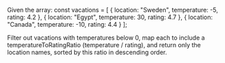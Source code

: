 Given the array:
const vacations = [
{ location: "Sweden", temperature: -5, rating: 4.2 },
{ location: "Egypt", temperature: 30, rating: 4.7 },
{ location: "Canada", temperature: -10, rating: 4.4 }
];

Filter out vacations with temperatures below 0, map each to include a temperatureToRatingRatio (temperature / rating), and return only the location names, sorted by this ratio in descending order.
